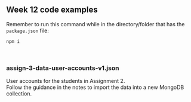 ## Week 12 code examples

Remember to run this command while in the directory/folder that has the `package.json` file:

```
npm i
```

<br>

### assign-3-data-user-accounts-v1.json

User accounts for the students in Assignment 2.  
Follow the guidance in the notes to import the data into a new MongoDB collection. 

<br>
